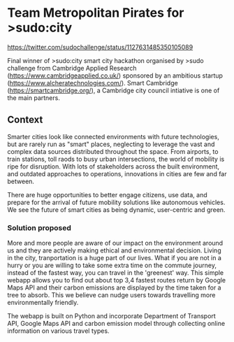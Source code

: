 # Team Metropolitan Pirates for >sudo:city

https://twitter.com/sudochallenge/status/1127631485350105089

Final winner of >sudo:city smart city hackathon organised by >sudo challenge from Cambridge Applied Research (https://www.cambridgeapplied.co.uk/) sponsored by an ambitious startup (https://www.alcheratechnologies.com/). Smart Cambridge (https://smartcambridge.org/), a Cambridge city council intiative is one of the main partners.

## Context

Smarter cities look like connected environments with future technologies, but are rarely run as "smart" places, neglecting to leverage the vast and complex data sources distributed throughout the space. From airports, to train stations, toll raods to busy urban intersections, the world of mobility is ripe for disruption. With lots of stakeholders across the built environment, and outdated approaches to operations, innovations in cities are few and far between.

There are huge opportunities to better engage citizens, use data, and prepare for the arrival of future mobility solutions like autonomous vehicles. We see the future of smart cities as being dynamic, user-centric and green.

### Solution proposed

More and more people are aware of our impact on the environment around us and they are actively making ethical and environmental decision. Living in the city, tranportation is a huge part of our lives. What if you are not in a hurry or you are willing to take some extra time on the commute journey, instead of the fastest way, you can travel in the 'greenest' way. This simple webapp allows you to find out about top 3,4 fastest routes return by Google Maps API and their carbon emissions are displayed by the time taken for a tree to absorb. This we believe can nudge users towards travelling more environmentally friendly.

The webapp is built on Python and incorporate Department of Transport API, Google Maps API and carbon emission model through collecting online information on various travel types.
